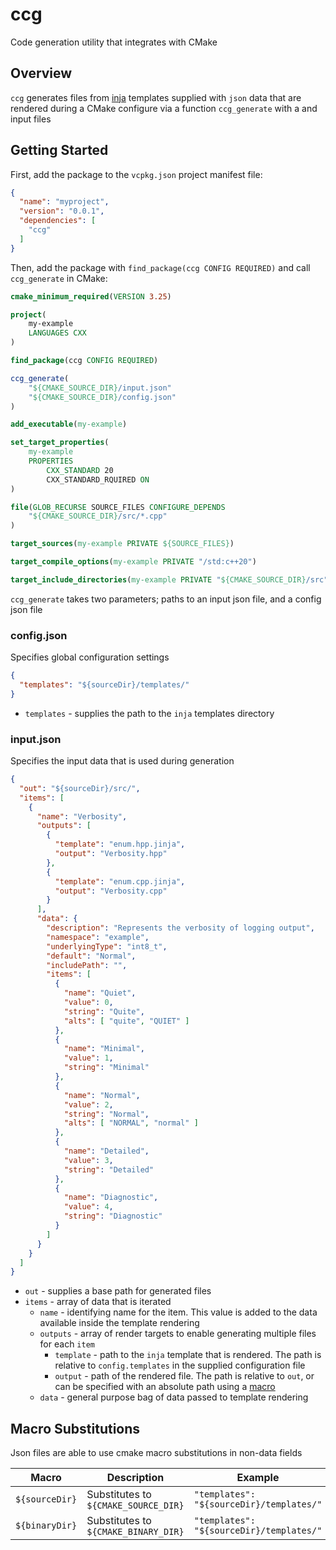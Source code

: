 # ccg

Code generation utility that integrates with CMake

## Overview

`ccg` generates files from [inja](https://github.com/pantor/inja) templates supplied with `json` data that are rendered during a CMake configure via a function `ccg_generate` with a and input files

## Getting Started

First, add the package to the `vcpkg.json` project manifest file:

```json
{
  "name": "myproject",
  "version": "0.0.1",
  "dependencies": [
    "ccg"
  ]
}
```

Then, add the package with `find_package(ccg CONFIG REQUIRED)` and call `ccg_generate` in CMake:

```cmake
cmake_minimum_required(VERSION 3.25)

project(
    my-example
    LANGUAGES CXX
)

find_package(ccg CONFIG REQUIRED)

ccg_generate(
    "${CMAKE_SOURCE_DIR}/input.json"
    "${CMAKE_SOURCE_DIR}/config.json"
)

add_executable(my-example)

set_target_properties(
    my-example
    PROPERTIES
        CXX_STANDARD 20
        CXX_STANDARD_RQUIRED ON
)

file(GLOB_RECURSE SOURCE_FILES CONFIGURE_DEPENDS
    "${CMAKE_SOURCE_DIR}/src/*.cpp"
)

target_sources(my-example PRIVATE ${SOURCE_FILES})

target_compile_options(my-example PRIVATE "/std:c++20")

target_include_directories(my-example PRIVATE "${CMAKE_SOURCE_DIR}/src")
```

`ccg_generate` takes two parameters; paths to an input json file, and a config json file

### config.json

Specifies global configuration settings

```json
{
  "templates": "${sourceDir}/templates/"
}
```

- `templates` - supplies the path to the `inja` templates directory

### input.json

Specifies the input data that is used during generation

```json
{
  "out": "${sourceDir}/src/",
  "items": [
    {
      "name": "Verbosity",
      "outputs": [
        {
          "template": "enum.hpp.jinja",
          "output": "Verbosity.hpp"
        },
        {
          "template": "enum.cpp.jinja",
          "output": "Verbosity.cpp"
        }
      ],
      "data": {
        "description": "Represents the verbosity of logging output",
        "namespace": "example",
        "underlyingType": "int8_t",
        "default": "Normal",
        "includePath": "",
        "items": [
          {
            "name": "Quiet",
            "value": 0,
            "string": "Quite",
            "alts": [ "quite", "QUIET" ]
          },
          {
            "name": "Minimal",
            "value": 1,
            "string": "Minimal"
          },
          {
            "name": "Normal",
            "value": 2,
            "string": "Normal",
            "alts": [ "NORMAL", "normal" ]
          },
          {
            "name": "Detailed",
            "value": 3,
            "string": "Detailed"
          },
          {
            "name": "Diagnostic",
            "value": 4,
            "string": "Diagnostic"
          }
        ]
      }
    }
  ]
}
```

- `out` - supplies a base path for generated files
- `items` - array of data that is iterated
  - `name` - identifying name for the item. This value is added to the data available inside the template rendering
  - `outputs` - array of render targets to enable generating multiple files for each `item`
    - `template` - path to the `inja` template that is rendered. The path is relative to `config.templates` in the supplied configuration file
    - `output` - path of the rendered file. The path is relative to `out`, or can be specified with an absolute path using a [macro](#macro-substitutions)
  - `data` - general purpose bag of data passed to template rendering

## Macro Substitutions

Json files are able to use cmake macro substitutions in non-data fields

| Macro              | Description                            | Example                                           |
|--------------------|----------------------------------------|---------------------------------------------------|
| `${sourceDir}`     | Substitutes to `${CMAKE_SOURCE_DIR}`   | `"templates": "${sourceDir}/templates/"`          |
| `${binaryDir}`     | Substitutes to `${CMAKE_BINARY_DIR}`   | `"templates": "${sourceDir}/templates/"`          |